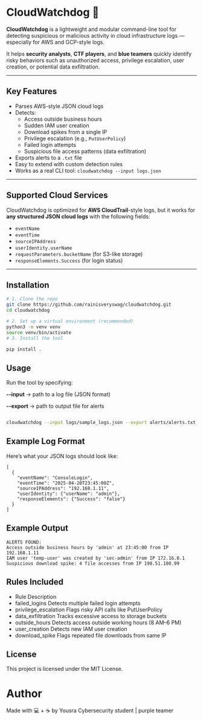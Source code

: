 # CloudWatchdog 🐾

**CloudWatchdog** is a lightweight and modular command-line tool for detecting suspicious or malicious activity in cloud infrastructure logs — especially for AWS and GCP-style logs.

It helps **security analysts**, **CTF players**, and **blue teamers** quickly identify risky behaviors such as unauthorized access, privilege escalation, user creation, or potential data exfiltration.

---

## Key Features

- Parses AWS-style JSON cloud logs
- Detects:
  - Access outside business hours
  - Sudden IAM user creation
  - Download spikes from a single IP
  - Privilege escalation (e.g., `PutUserPolicy`)
  - Failed login attempts
  - Suspicious file access patterns (data exfiltration)
- Exports alerts to a `.txt` file
- Easy to extend with custom detection rules
- Works as a real CLI tool: `cloudwatchdog --input logs.json`

---

## Supported Cloud Services

CloudWatchdog is optimized for **AWS CloudTrail**-style logs, but it works for **any structured JSON cloud logs** with the following fields:

- `eventName`
- `eventTime`
- `sourceIPAddress`
- `userIdentity.userName`
- `requestParameters.bucketName` (for S3-like storage)
- `responseElements.Success` (for login status)

---

## Installation

```bash
# 1. Clone the repo
git clone https://github.com/rainisveryswag/cloudwatchdog.git
cd cloudwatchdog

# 2. Set up a virtual environment (recommended)
python3 -m venv venv
source venv/bin/activate
# 3. Install the tool

pip install .
```

##  Usage
Run the tool by specifying:

**--input** → path to a log file (JSON format)

**--export** → path to output file for alerts
```bash

cloudwatchdog --input logs/sample_logs.json --export alerts/alerts.txt
```
## Example Log Format
Here’s what your JSON logs should look like:
```
[
  {
    "eventName": "ConsoleLogin",
    "eventTime": "2025-04-20T23:45:00Z",
    "sourceIPAddress": "192.168.1.11",
    "userIdentity": {"userName": "admin"},
    "responseElements": {"Success": "false"}
  }
]
```
## Example Output
```
ALERTS FOUND:
Access outside business hours by 'admin' at 23:45:00 from IP 192.168.1.11
IAM user 'temp-user' was created by 'sec-admin' from IP 172.16.0.1
Suspicious download spike: 4 file accesses from IP 198.51.100.99
```
## Rules Included
- Rule	Description
- failed_logins	Detects multiple failed login attempts
- privilege_escalation	Flags risky API calls like PutUserPolicy
- data_exfiltration	Tracks excessive access to storage buckets
- outside_hours	Detects access outside working hours (8 AM–6 PM)
- user_creation	Detects new IAM user creation
- download_spike	Flags repeated file downloads from same IP

## License
This project is licensed under the MIT License.

# Author
Made with 💻 + ☕ by Yousra
Cybersecurity student | purple teamer 


